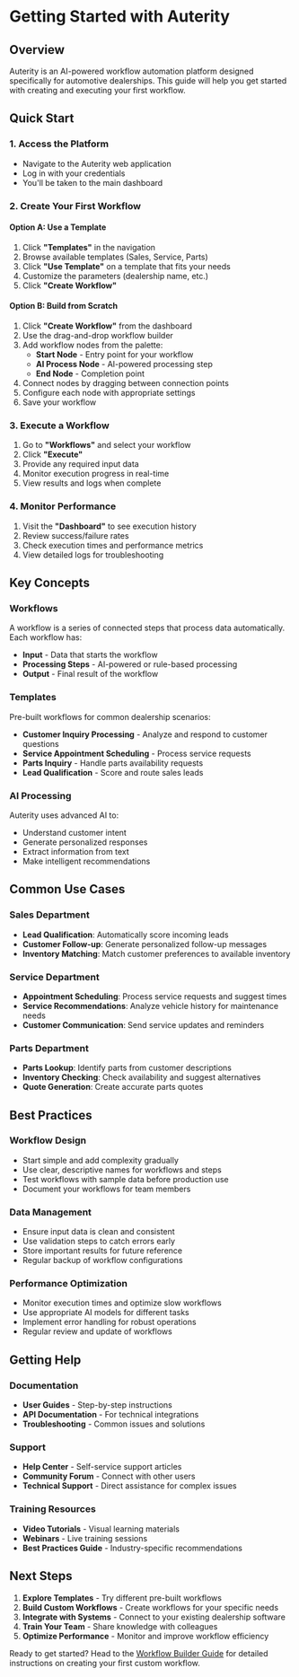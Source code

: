 # Getting Started with Auterity

## Overview
Auterity is an AI-powered workflow automation platform designed specifically for automotive dealerships. This guide will help you get started with creating and executing your first workflow.

## Quick Start

### 1. Access the Platform
- Navigate to the Auterity web application
- Log in with your credentials
- You'll be taken to the main dashboard

### 2. Create Your First Workflow

#### Option A: Use a Template
1. Click **"Templates"** in the navigation
2. Browse available templates (Sales, Service, Parts)
3. Click **"Use Template"** on a template that fits your needs
4. Customize the parameters (dealership name, etc.)
5. Click **"Create Workflow"**

#### Option B: Build from Scratch
1. Click **"Create Workflow"** from the dashboard
2. Use the drag-and-drop workflow builder
3. Add workflow nodes from the palette:
   - **Start Node** - Entry point for your workflow
   - **AI Process Node** - AI-powered processing step
   - **End Node** - Completion point
4. Connect nodes by dragging between connection points
5. Configure each node with appropriate settings
6. Save your workflow

### 3. Execute a Workflow
1. Go to **"Workflows"** and select your workflow
2. Click **"Execute"**
3. Provide any required input data
4. Monitor execution progress in real-time
5. View results and logs when complete

### 4. Monitor Performance
1. Visit the **"Dashboard"** to see execution history
2. Review success/failure rates
3. Check execution times and performance metrics
4. View detailed logs for troubleshooting

## Key Concepts

### Workflows
A workflow is a series of connected steps that process data automatically. Each workflow has:
- **Input** - Data that starts the workflow
- **Processing Steps** - AI-powered or rule-based processing
- **Output** - Final result of the workflow

### Templates
Pre-built workflows for common dealership scenarios:
- **Customer Inquiry Processing** - Analyze and respond to customer questions
- **Service Appointment Scheduling** - Process service requests
- **Parts Inquiry** - Handle parts availability requests
- **Lead Qualification** - Score and route sales leads

### AI Processing
Auterity uses advanced AI to:
- Understand customer intent
- Generate personalized responses
- Extract information from text
- Make intelligent recommendations

## Common Use Cases

### Sales Department
- **Lead Qualification**: Automatically score incoming leads
- **Customer Follow-up**: Generate personalized follow-up messages
- **Inventory Matching**: Match customer preferences to available inventory

### Service Department
- **Appointment Scheduling**: Process service requests and suggest times
- **Service Recommendations**: Analyze vehicle history for maintenance needs
- **Customer Communication**: Send service updates and reminders

### Parts Department
- **Parts Lookup**: Identify parts from customer descriptions
- **Inventory Checking**: Check availability and suggest alternatives
- **Quote Generation**: Create accurate parts quotes

## Best Practices

### Workflow Design
- Start simple and add complexity gradually
- Use clear, descriptive names for workflows and steps
- Test workflows with sample data before production use
- Document your workflows for team members

### Data Management
- Ensure input data is clean and consistent
- Use validation steps to catch errors early
- Store important results for future reference
- Regular backup of workflow configurations

### Performance Optimization
- Monitor execution times and optimize slow workflows
- Use appropriate AI models for different tasks
- Implement error handling for robust operations
- Regular review and update of workflows

## Getting Help

### Documentation
- **User Guides** - Step-by-step instructions
- **API Documentation** - For technical integrations
- **Troubleshooting** - Common issues and solutions

### Support
- **Help Center** - Self-service support articles
- **Community Forum** - Connect with other users
- **Technical Support** - Direct assistance for complex issues

### Training Resources
- **Video Tutorials** - Visual learning materials
- **Webinars** - Live training sessions
- **Best Practices Guide** - Industry-specific recommendations

## Next Steps

1. **Explore Templates** - Try different pre-built workflows
2. **Build Custom Workflows** - Create workflows for your specific needs
3. **Integrate with Systems** - Connect to your existing dealership software
4. **Train Your Team** - Share knowledge with colleagues
5. **Optimize Performance** - Monitor and improve workflow efficiency

Ready to get started? Head to the [Workflow Builder Guide](workflow-builder.md) for detailed instructions on creating your first custom workflow.